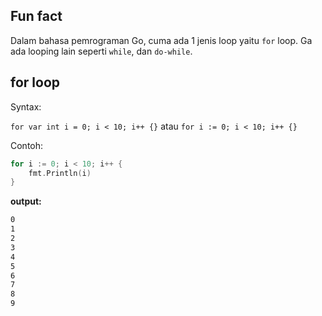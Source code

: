 ## Fun fact

Dalam bahasa pemrograman Go, cuma ada 1 jenis loop yaitu `for` loop. Ga ada looping lain seperti `while`, dan `do-while`.

## for loop

Syntax:

`for var int i = 0; i < 10; i++ {}`
atau
`for i := 0; i < 10; i++ {}`

Contoh:

```go
for i := 0; i < 10; i++ {
    fmt.Println(i)
}
```

**output:**

```bash
0
1
2
3
4
5
6
7
8
9
```